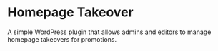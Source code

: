 # Homepage Takeover

A simple WordPress plugin that allows admins and editors to manage homepage takeovers for promotions.